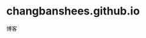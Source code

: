 # changbanshees.github.io
博客
<script>
  window.location.href="https://www.weibo.com/u/3833736572/home?wvr=5"
</script>
